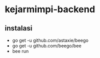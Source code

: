 # kejarmimpi-backend

## instalasi
- go get -u github.com/astaxie/beego  
- go get -u github.com/beego/bee  
- bee run
